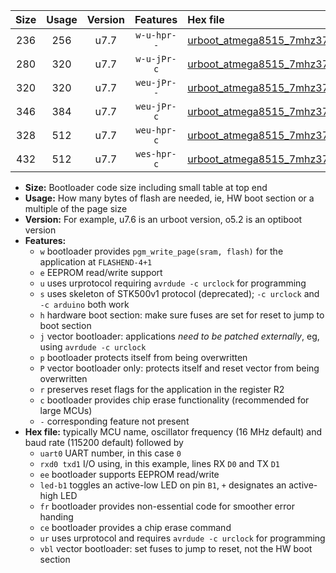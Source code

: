 |Size|Usage|Version|Features|Hex file|
|:-:|:-:|:-:|:-:|:--|
|236|256|u7.7|`w-u-hpr--`|[urboot_atmega8515_7mhz3728_2400bps_uart0_rxd0_txd1_led+b0_fr_ur.hex](https://raw.githubusercontent.com/stefanrueger/urboot.hex/main/cores/majorcore/atmega8515/fcpu_7mhz3728/2400_bps/urboot_atmega8515_7mhz3728_2400bps_uart0_rxd0_txd1_led+b0_fr_ur.hex)|
|280|320|u7.7|`w-u-jPr-c`|[urboot_atmega8515_7mhz3728_2400bps_uart0_rxd0_txd1_led+b0_fr_ce_ur_vbl.hex](https://raw.githubusercontent.com/stefanrueger/urboot.hex/main/cores/majorcore/atmega8515/fcpu_7mhz3728/2400_bps/urboot_atmega8515_7mhz3728_2400bps_uart0_rxd0_txd1_led+b0_fr_ce_ur_vbl.hex)|
|320|320|u7.7|`weu-jPr--`|[urboot_atmega8515_7mhz3728_2400bps_uart0_rxd0_txd1_ee_led+b0_fr_ur_vbl.hex](https://raw.githubusercontent.com/stefanrueger/urboot.hex/main/cores/majorcore/atmega8515/fcpu_7mhz3728/2400_bps/urboot_atmega8515_7mhz3728_2400bps_uart0_rxd0_txd1_ee_led+b0_fr_ur_vbl.hex)|
|346|384|u7.7|`weu-jPr-c`|[urboot_atmega8515_7mhz3728_2400bps_uart0_rxd0_txd1_ee_led+b0_fr_ce_ur_vbl.hex](https://raw.githubusercontent.com/stefanrueger/urboot.hex/main/cores/majorcore/atmega8515/fcpu_7mhz3728/2400_bps/urboot_atmega8515_7mhz3728_2400bps_uart0_rxd0_txd1_ee_led+b0_fr_ce_ur_vbl.hex)|
|328|512|u7.7|`weu-hpr-c`|[urboot_atmega8515_7mhz3728_2400bps_uart0_rxd0_txd1_ee_led+b0_fr_ce_ur.hex](https://raw.githubusercontent.com/stefanrueger/urboot.hex/main/cores/majorcore/atmega8515/fcpu_7mhz3728/2400_bps/urboot_atmega8515_7mhz3728_2400bps_uart0_rxd0_txd1_ee_led+b0_fr_ce_ur.hex)|
|432|512|u7.7|`wes-hpr-c`|[urboot_atmega8515_7mhz3728_2400bps_uart0_rxd0_txd1_ee_led+b0_fr_ce.hex](https://raw.githubusercontent.com/stefanrueger/urboot.hex/main/cores/majorcore/atmega8515/fcpu_7mhz3728/2400_bps/urboot_atmega8515_7mhz3728_2400bps_uart0_rxd0_txd1_ee_led+b0_fr_ce.hex)|

- **Size:** Bootloader code size including small table at top end
- **Usage:** How many bytes of flash are needed, ie, HW boot section or a multiple of the page size
- **Version:** For example, u7.6 is an urboot version, o5.2 is an optiboot version
- **Features:**
  + `w` bootloader provides `pgm_write_page(sram, flash)` for the application at `FLASHEND-4+1`
  + `e` EEPROM read/write support
  + `u` uses urprotocol requiring `avrdude -c urclock` for programming
  + `s` uses skeleton of STK500v1 protocol (deprecated); `-c urclock` and `-c arduino` both work
  + `h` hardware boot section: make sure fuses are set for reset to jump to boot section
  + `j` vector bootloader: applications *need to be patched externally*, eg, using `avrdude -c urclock`
  + `p` bootloader protects itself from being overwritten
  + `P` vector bootloader only: protects itself and reset vector from being overwritten
  + `r` preserves reset flags for the application in the register R2
  + `c` bootloader provides chip erase functionality (recommended for large MCUs)
  + `-` corresponding feature not present
- **Hex file:** typically MCU name, oscillator frequency (16 MHz default) and baud rate (115200 default) followed by
  + `uart0` UART number, in this case `0`
  + `rxd0 txd1` I/O using, in this example, lines RX `D0` and TX `D1`
  + `ee` bootloader supports EEPROM read/write
  + `led-b1` toggles an active-low LED on pin `B1`, `+` designates an active-high LED
  + `fr` bootloader provides non-essential code for smoother error handing
  + `ce` bootloader provides a chip erase command
  + `ur` uses urprotocol and requires `avrdude -c urclock` for programming
  + `vbl` vector bootloader: set fuses to jump to reset, not the HW boot section
